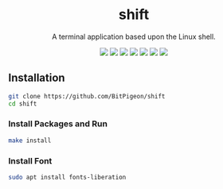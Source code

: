 <h1 align="center">shift</h1>

<p align="center">A terminal application based upon the Linux shell.</p>

<p align="center">
    <img src="https://img.shields.io/github/contributors/BitPigeon/shift">
    <img src="https://img.shields.io/github/last-commit/BitPigeon/shift">
    <img src="https://img.shields.io/github/languages/code-size/BitPigeon/shift">
    <img src="https://img.shields.io/github/issues-raw/BitPigeon/shift">
    <img src="https://img.shields.io/github/issues-closed-raw/BitPigeon/shift">
    <img src="https://img.shields.io/github/downloads/BitPigeon/shift/total">
    <img src="https://img.shields.io/github/license/BitPigeon/shift">
</p>

## Installation

```sh
git clone https://github.com/BitPigeon/shift
cd shift
```

### Install Packages and Run

```sh
make install
```

### Install Font

```sh
sudo apt install fonts-liberation
```
